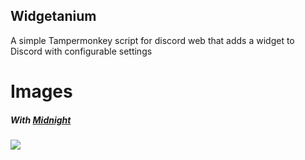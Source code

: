 ## Widgetanium
A simple Tampermonkey script for discord web that adds a widget to Discord with configurable settings

# Images
##### With [Midnight](https://github.com/refact0r/midnight-discord)

![](https://ik.imagekit.io/zapgaming/image_2025-07-17_130850332.png?updatedAt=1752728936183)

